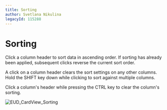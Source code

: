 ```yaml
---
title: Sorting
author: Svetlana Nikulina
legacyId: 115288
---
```

# Sorting
Click a column header to sort data in ascending order. If sorting has already been applied, subsequent clicks reverse the current sort order.

A click on a column header clears the sort settings on any other columns. Hold the SHIFT key down while clicking to sort against multiple columns.

Click a column's header while pressing the CTRL key to clear the column's sorting.
	
![EUD_CardView_Sorting](../../images/img121529.png)